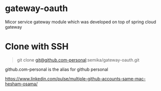 # gateway-oauth
Micor service gateway module which was developed on top of spring cloud gateway
# Clone with SSH

> git clone git@github.com-personal:semika/gateway-oauth.git

github.com-personal is the alias for github personal

https://www.linkedin.com/pulse/multiple-github-accounts-same-mac-hesham-osama/
